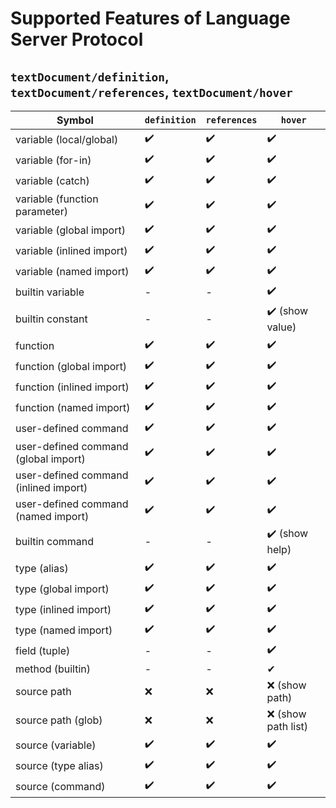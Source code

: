 # Supported Features of Language Server Protocol

## ``textDocument/definition``, ``textDocument/references``, ``textDocument/hover``

| **Symbol**  | ``definition`` | ``references`` | ``hover`` |
|----------------|---------|---------|---|
| variable (local/global) | ✔️ | ✔️ | ✔️ |
| variable (for-in) | ✔️ | ✔️ | ✔️ |
| variable (catch) | ✔️ | ✔️ | ✔️ |
| variable (function parameter) | ✔️ | ✔️ | ✔️ |
| variable (global import) | ✔️ | ✔️ | ✔️ |
| variable (inlined import) | ✔️ | ✔️ | ✔️ |
| variable (named import) | ✔️ | ✔️ | ✔️ |
| builtin variable | - | - | ✔️ |
| builtin constant | - | - | ✔️ (show value) |
| function  | ✔️ | ✔️ |✔️ |
| function (global import) | ✔️ | ✔️ | ✔️ |
| function (inlined import) | ✔️ | ✔️ | ✔️ |
| function (named import) | ✔️ | ✔️ | ✔️ |
| user-defined command | ✔️ | ✔️ |✔️ |
| user-defined command (global import)  | ✔️ | ✔️ | ✔️ |
| user-defined command (inlined import)  | ✔️ | ✔️️ | ✔️ |
| user-defined command (named import)  | ✔️ | ✔️️️ | ✔️️ |
| builtin command  | - | - | ✔️️ (show help) |
| type (alias) | ✔️ | ✔️ |✔️ |
| type (global import)| ✔️ | ✔️ | ✔️ |
| type (inlined import) | ✔️ | ✔️️ | ✔️ |
| type (named import) | ✔️ | ✔️ | ✔️ |
| field (tuple)      | - | - | ✔️ |
| method (builtin) | - | - | ✔ |
| source path | ❌ | ❌ | ❌ (show path) |
| source path (glob) | ❌ | ❌ | ❌ (show path list) |
| source (variable) | ✔️ | ✔️ | ✔️ |
| source (type alias) | ✔️ | ✔️ | ✔️ |
| source (command) | ✔️ | ✔️ | ✔️ |